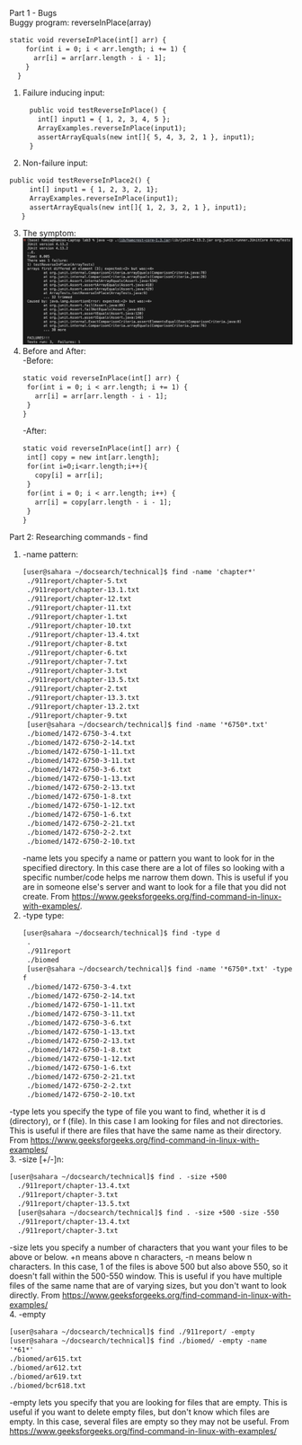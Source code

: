 Part 1 - Bugs    
Buggy program: reverseInPlace(array)   
```
static void reverseInPlace(int[] arr) {
    for(int i = 0; i < arr.length; i += 1) {
      arr[i] = arr[arr.length - i - 1];
    }
  }
```    
1. Failure inducing input:
```
     public void testReverseInPlace() {
       int[] input1 = { 1, 2, 3, 4, 5 };
       ArrayExamples.reverseInPlace(input1);
       assertArrayEquals(new int[]{ 5, 4, 3, 2, 1 }, input1);
     }
```
2. Non-failure input:
```
public void testReverseInPlace2() {
     int[] input1 = { 1, 2, 3, 2, 1};
     ArrayExamples.reverseInPlace(input1);
     assertArrayEquals(new int[]{ 1, 2, 3, 2, 1 }, input1);
   }
```
3. The symptom:
![Error](./assets/error)
4. Before and After:      
   -Before:    
   ```
   static void reverseInPlace(int[] arr) {
    for(int i = 0; i < arr.length; i += 1) {
      arr[i] = arr[arr.length - i - 1];
    }
   }
   ```
   -After:
   ```
   static void reverseInPlace(int[] arr) {
    int[] copy = new int[arr.length];
    for(int i=0;i<arr.length;i++){
      copy[i] = arr[i];
    }
    for(int i = 0; i < arr.length; i++) {
      arr[i] = copy[arr.length - i - 1];
    }
   }
   ```
Part 2: Researching commands - find    
1. -name pattern:
   ```
   [user@sahara ~/docsearch/technical]$ find -name 'chapter*'
	./911report/chapter-5.txt
	./911report/chapter-13.1.txt
	./911report/chapter-12.txt
	./911report/chapter-11.txt
	./911report/chapter-1.txt
	./911report/chapter-10.txt
	./911report/chapter-13.4.txt
	./911report/chapter-8.txt
	./911report/chapter-6.txt
	./911report/chapter-7.txt
	./911report/chapter-3.txt
	./911report/chapter-13.5.txt
	./911report/chapter-2.txt
	./911report/chapter-13.3.txt
	./911report/chapter-13.2.txt
	./911report/chapter-9.txt
	[user@sahara ~/docsearch/technical]$ find -name '*6750*.txt'
	./biomed/1472-6750-3-4.txt
	./biomed/1472-6750-2-14.txt
	./biomed/1472-6750-1-11.txt
	./biomed/1472-6750-3-11.txt
	./biomed/1472-6750-3-6.txt
	./biomed/1472-6750-1-13.txt
	./biomed/1472-6750-2-13.txt
	./biomed/1472-6750-1-8.txt
	./biomed/1472-6750-1-12.txt
	./biomed/1472-6750-1-6.txt
	./biomed/1472-6750-2-21.txt
	./biomed/1472-6750-2-2.txt
	./biomed/1472-6750-2-10.txt
   ```      
   -name lets you specify a name or pattern you want to look for in the specified directory. In this case there are a lot of files so looking with a specific number/code helps me narrow them down. This is useful if you are in someone else's server and want to look for a file that you did not create. From https://www.geeksforgeeks.org/find-command-in-linux-with-examples/.     
2. -type type:
   ```
   [user@sahara ~/docsearch/technical]$ find -type d
	.
	./911report
	./biomed
	[user@sahara ~/docsearch/technical]$ find -name '*6750*.txt' -type f
	./biomed/1472-6750-3-4.txt
	./biomed/1472-6750-2-14.txt
	./biomed/1472-6750-1-11.txt
	./biomed/1472-6750-3-11.txt
	./biomed/1472-6750-3-6.txt
	./biomed/1472-6750-1-13.txt
	./biomed/1472-6750-2-13.txt
	./biomed/1472-6750-1-8.txt
	./biomed/1472-6750-1-12.txt
	./biomed/1472-6750-1-6.txt
	./biomed/1472-6750-2-21.txt
	./biomed/1472-6750-2-2.txt
	./biomed/1472-6750-2-10.txt
    ```
-type lets you specify the type of file you want to find, whether it is d (directory), or f (file). In this case I am looking for files and not directories. This is useful if there are files that have the same name as their directory. From https://www.geeksforgeeks.org/find-command-in-linux-with-examples/    
  3. -size [+/-]n:    
  ```
[user@sahara ~/docsearch/technical]$ find . -size +500
	./911report/chapter-13.4.txt
	./911report/chapter-3.txt
	./911report/chapter-13.5.txt
	[user@sahara ~/docsearch/technical]$ find . -size +500 -size -550
	./911report/chapter-13.4.txt
	./911report/chapter-3.txt
  ```
-size lets you specify a number of characters that you want your files to be above or below. +n means above n characters, -n means below n characters. In this case, 1 of the files is above 500 but also above 550, so it doesn't fall within the 500-550 window. This is useful if you have multiple files of the same name that are of varying sizes, but you don't want to look directly. From https://www.geeksforgeeks.org/find-command-in-linux-with-examples/     
4. -empty    
```
[user@sahara ~/docsearch/technical]$ find ./911report/ -empty
[user@sahara ~/docsearch/technical]$ find ./biomed/ -empty -name '*61*'
./biomed/ar615.txt
./biomed/ar612.txt
./biomed/ar619.txt
./biomed/bcr618.txt
```
-empty lets you specify that you are looking for files that are empty. This is useful if you want to delete empty files, but don't know which files are empty. In this case, several files are empty so they may not be useful. From https://www.geeksforgeeks.org/find-command-in-linux-with-examples/     

